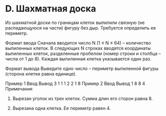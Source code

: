 # D. Шахматная доска
Из шахматной доски по границам клеток выпилили связную (не распадающуюся на части) фигуру без дыр. Требуется определить ее периметр.

Формат ввода
Сначала вводится число N (1 ≤ N ≤ 64) – количество выпиленных клеток. В следующих N строках вводятся координаты выпиленных клеток, разделенные пробелом (номер строки и столбца – числа от 1 до 8). Каждая выпиленная клетка указывается один раз.

Формат вывода
Выведите одно число – периметр выпиленной фигуры (сторона клетки равна единице).

Пример 1
Ввод	Вывод
3
1 1
1 2
2 1
8
Пример 2
Ввод	Вывод
1
8 8
4
Примечания
1) Вырезан уголок из трех клеток. Сумма длин его сторон равна 8.

2) Вырезана одна клетка. Ее периметр равен 4.

